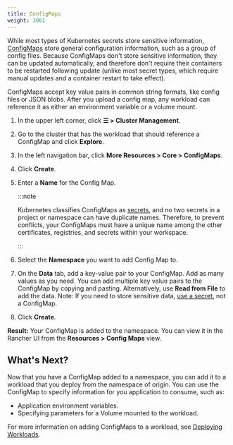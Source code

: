 ```yaml
---
title: ConfigMaps
weight: 3061
---
```


While most types of Kubernetes secrets store sensitive information, [ConfigMaps](https://kubernetes.io/docs/tasks/configure-pod-container/configure-pod-configmap/) store general configuration information, such as a group of config files. Because ConfigMaps don't store sensitive information, they can be updated automatically, and therefore don't require their containers to be restarted following update (unlike most secret types, which require manual updates and a container restart to take effect).

ConfigMaps accept key value pairs in common string formats, like config files or JSON blobs. After you upload a config map, any workload can reference it as either an environment variable or a volume mount.

1. In the upper left corner, click **☰ > Cluster Management**.
1. Go to the cluster that has the workload that should reference a ConfigMap and click **Explore**.
1. In the left navigation bar, click **More Resources > Core > ConfigMaps**.
1. Click **Create**.
1. Enter a **Name** for the Config Map.

    :::note
    
    Kubernetes classifies ConfigMaps as [secrets](https://kubernetes.io/docs/concepts/configuration/secret/), and no two secrets in a project or namespace can have duplicate names. Therefore, to prevent conflicts, your ConfigMaps must have a unique name among the other certificates, registries, and secrets within your workspace.

    :::
    
1. Select the **Namespace** you want to add Config Map to.

1. On the **Data** tab, add a key-value pair to your ConfigMap. Add as many values as you need.  You can add multiple key value pairs to the ConfigMap by copying and pasting. Alternatively, use **Read from File** to add the data. Note: If you need to store sensitive data, [use a secret]({{<baseurl>}}/rancher/v2.6/en/k8s-in-rancher/secrets/), not a ConfigMap.
1. Click **Create**.

**Result:** Your ConfigMap is added to the namespace. You can view it in the Rancher UI from the **Resources > Config Maps** view.

## What's Next?

Now that you have a ConfigMap added to a namespace, you can add it to a workload that you deploy from the namespace of origin. You can use the ConfigMap to specify information for you application to consume, such as:

- Application environment variables.
- Specifying parameters for a Volume mounted to the workload.

For more information on adding ConfigMaps to a workload, see [Deploying Workloads]({{<baseurl>}}/rancher/v2.6/en/k8s-in-rancher/workloads/deploy-workloads/).
